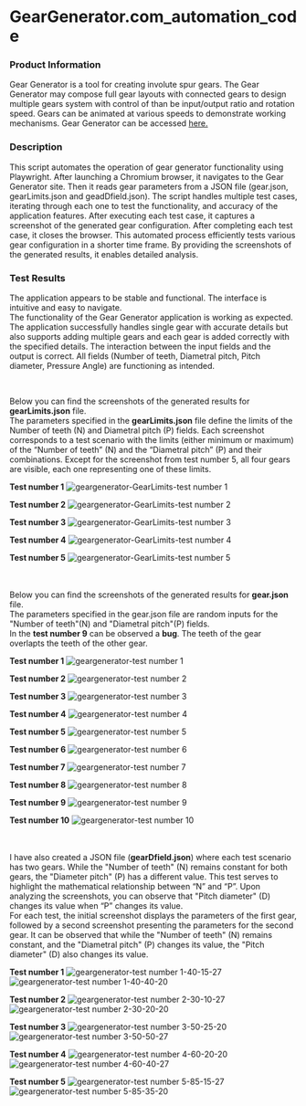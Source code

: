 # GearGenerator.com_automation_code

<h3>Product Information</h3> <p> Gear Generator is a tool for creating involute spur gears. The Gear Generator may compose full gear layouts with connected gears to design multiple gears system with control of than be input/output ratio and rotation speed. Gears can be animated at various speeds to demonstrate working mechanisms. Gear Generator can be accessed <a href="https://geargenerator.com/">here.</a> </p>

<h3>Description</h3> <p>This script automates the operation of gear generator functionality using Playwright. After launching a Chromium browser, it navigates to the Gear Generator site. Then it reads gear parameters from a JSON file (gear.json, gearLimits.json and geadDfield.json). The script handles multiple test cases, iterating through each one to test the functionality, and accuracy of the application features. After executing each test case, it captures a screenshot of the generated gear configuration. After completing each test case, it closes the browser. This automated process efficiently tests various gear configuration in a shorter time frame. By providing the screenshots of the generated results, it enables detailed analysis. </p>
<h3>Test Results</h3> <p> The application appears to be stable and functional. The interface is intuitive and easy to navigate.<br>
The functionality of the Gear Generator application is working as expected. The application successfully handles single gear with accurate details but also supports adding multiple gears and each gear is added correctly with the specified details. The interaction between the input fields and the output is correct. All fields (Number of teeth, Diametral pitch, Pitch diameter, Pressure Angle) are functioning as intended.
</p><br>
<p>Below you can find the screenshots of the generated results for <strong>gearLimits.json</strong> file.<br>
The parameters specified in the <strong>gearLimits.json</strong> file define the limits of the Number of teeth (N) and Diametral pitch (P) fields.
Each screenshot corresponds to a test scenario with the limits (either minimum or maximum) of the “Number of teeth” (N) and the “Diametral pitch” (P) and their combinations. Except for the screenshot from test number 5, all four gears are visible, each one representing one of these limits.


**Test number 1**
![geargenerator-GearLimits-test number 1](https://github.com/SiposCristina/GearGenerator.com_automation_code/assets/157922599/2c1c3717-f0b6-41fa-b16d-5b8fb949276b)

**Test number 2**
![geargenerator-GearLimits-test number 2](https://github.com/SiposCristina/GearGenerator.com_automation_code/assets/157922599/1a8aab6b-ac7a-4dca-9df6-b85a2e7fc841)

**Test number 3**
![geargenerator-GearLimits-test number 3](https://github.com/SiposCristina/GearGenerator.com_automation_code/assets/157922599/ab4dbe60-17a1-4516-b62d-0e90aef30ff6)

**Test number 4**
![geargenerator-GearLimits-test number 4](https://github.com/SiposCristina/GearGenerator.com_automation_code/assets/157922599/5c8d973d-6a90-4105-80c8-5f850d000da8)

**Test number 5**
![geargenerator-GearLimits-test number 5](https://github.com/SiposCristina/GearGenerator.com_automation_code/assets/157922599/dc1843ae-8e73-47ef-883a-8d91ef935211)
<br>
<br>
<br>


<p>Below you can find the screenshots of the generated results for <strong>gear.json</strong> file.<br>
The parameters specified in the gear.json file are random inputs for the "Number of teeth"(N) and "Diametral pitch"(P) fields.<br>
In the <strong>test number 9</strong> can be observed a <strong>bug</strong>. The teeth of the gear overlapts the teeth of the other gear.


**Test number 1**
![geargenerator-test number 1](https://github.com/SiposCristina/GearGenerator.com_automation_code/assets/157922599/40bcf65d-2dff-4a16-be02-8b647c1260cd)

**Test number 2**
![geargenerator-test number 2](https://github.com/SiposCristina/GearGenerator.com_automation_code/assets/157922599/c33ee5b6-262d-4e5f-8250-bf5555a1508c)

**Test number 3** 
![geargenerator-test number 3](https://github.com/SiposCristina/GearGenerator.com_automation_code/assets/157922599/9aa1b85a-ec95-4abd-8927-cac6e139d751)

**Test number 4**
![geargenerator-test number 4](https://github.com/SiposCristina/GearGenerator.com_automation_code/assets/157922599/8eedac12-d612-4fdc-ba49-355853537cc8)

**Test number 5**
![geargenerator-test number 5](https://github.com/SiposCristina/GearGenerator.com_automation_code/assets/157922599/4006a959-c37f-4f14-af50-7ad2f9cd4d66)

**Test number 6**
![geargenerator-test number 6](https://github.com/SiposCristina/GearGenerator.com_automation_code/assets/157922599/6c8c3e04-7fc3-43e3-b9bc-46f3141092f5)

**Test number 7**
![geargenerator-test number 7](https://github.com/SiposCristina/GearGenerator.com_automation_code/assets/157922599/7ae86582-9d20-45a6-935c-65b7d6da94cf)

**Test number 8**
![geargenerator-test number 8](https://github.com/SiposCristina/GearGenerator.com_automation_code/assets/157922599/d1b258bc-b546-4dba-88dd-b29f0fa6b369)

**Test number 9**
![geargenerator-test number 9](https://github.com/SiposCristina/GearGenerator.com_automation_code/assets/157922599/b97cd8c9-f282-4534-8290-8b20770d4247)

**Test number 10**
![geargenerator-test number 10](https://github.com/SiposCristina/GearGenerator.com_automation_code/assets/157922599/4ffe40d4-94a2-4982-920e-749514b6aa74)
<br>
<br>
<br>

I have also created a JSON file (<strong>gearDfield.json</strong>) where each test scenario has two gears. While the "Number of teeth" (N) remains constant for both gears, the "Diameter pitch" (P) has a different value. This test serves to highlight the mathematical relationship between “N” and “P”. Upon analyzing the screenshots, you can observe that "Pitch diameter" (D) changes its value when “P” changes its value.<br>
For each test, the initial screenshot displays the parameters of the first gear, followed by a second screenshot presenting the parameters for the second gear. It can be observed that while the "Number of teeth" (N) remains constant, and the "Diametral pitch" (P) changes its value, the "Pitch diameter" (D) also changes its value.


**Test number 1**
![geargenerator-test number 1-40-15-27](https://github.com/SiposCristina/GearGenerator.com_automation_code/assets/157922599/fea31bc2-22be-4b62-a27f-3b31101aeeb8)
![geargenerator-test number 1-40-40-20](https://github.com/SiposCristina/GearGenerator.com_automation_code/assets/157922599/abb0bd9a-48d6-4fe1-9247-4344e7a2f2ad)

**Test number 2**
![geargenerator-test number 2-30-10-27](https://github.com/SiposCristina/GearGenerator.com_automation_code/assets/157922599/c0c6e473-f7a5-484c-96ac-cc7ccd63b937)
![geargenerator-test number 2-30-20-20](https://github.com/SiposCristina/GearGenerator.com_automation_code/assets/157922599/789d298a-499d-4bab-b15a-caaf341bb28e)

**Test number 3**
![geargenerator-test number 3-50-25-20](https://github.com/SiposCristina/GearGenerator.com_automation_code/assets/157922599/95def7d8-72c8-44c4-9018-a7a1fca22a5c)
![geargenerator-test number 3-50-50-27](https://github.com/SiposCristina/GearGenerator.com_automation_code/assets/157922599/75a7a3f8-8aeb-4e7e-b872-44d040a33f93)

**Test number 4**
![geargenerator-test number 4-60-20-20](https://github.com/SiposCristina/GearGenerator.com_automation_code/assets/157922599/ea00667b-76a8-48ce-9717-be1b956bd40e)
![geargenerator-test number 4-60-40-27](https://github.com/SiposCristina/GearGenerator.com_automation_code/assets/157922599/393bbf55-61f7-4c73-8d47-8b23b1087079)

**Test number 5**
![geargenerator-test number 5-85-15-27](https://github.com/SiposCristina/GearGenerator.com_automation_code/assets/157922599/c1afda86-b44b-4ef3-b9df-38579e01365a)
![geargenerator-test number 5-85-35-20](https://github.com/SiposCristina/GearGenerator.com_automation_code/assets/157922599/32ad080e-a144-415c-9548-fa3eeda0dc80)



